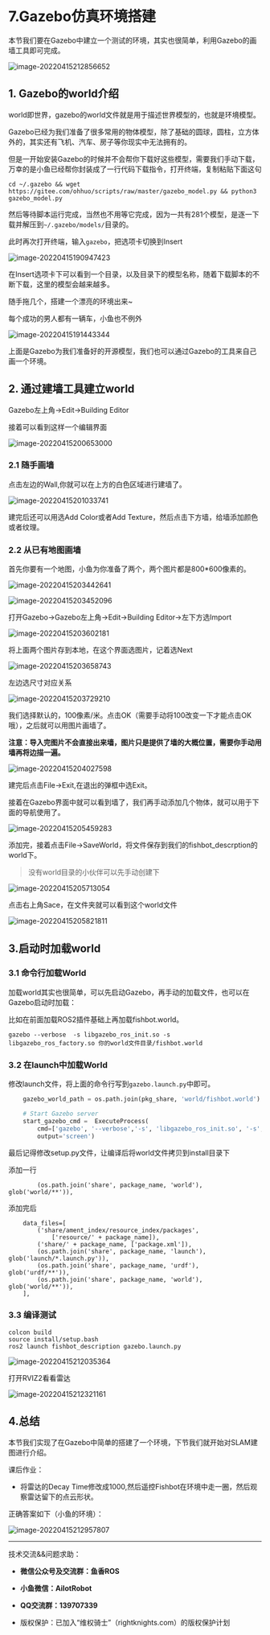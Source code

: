 # 7.Gazebo仿真环境搭建

本节我们要在Gazebo中建立一个测试的环境，其实也很简单，利用Gazebo的画墙工具即可完成。

![image-20220415212856652](./7.Gazebo仿真环境搭建/imgs/image-20220415212856652.png)

## 1. Gazebo的world介绍

world即世界，gazebo的world文件就是用于描述世界模型的，也就是环境模型。

Gazebo已经为我们准备了很多常用的物体模型，除了基础的圆球，圆柱，立方体外的，其实还有飞机、汽车、房子等你现实中无法拥有的。

但是一开始安装Gazebo的时候并不会帮你下载好这些模型，需要我们手动下载，万幸的是小鱼已经帮你封装成了一行代码下载指令，打开终端，复制粘贴下面这句

```shell
cd ~/.gazebo && wget https://gitee.com/ohhuo/scripts/raw/master/gazebo_model.py && python3 gazebo_model.py
```

然后等待脚本运行完成，当然也不用等它完成，因为一共有281个模型，是逐一下载并解压到`~/.gazebo/models/`目录的。

此时再次打开终端，输入`gazebo`，把选项卡切换到Insert

![image-20220415190947423](./7.Gazebo仿真环境搭建/imgs/image-20220415190947423.png)

在Insert选项卡下可以看到一个目录，以及目录下的模型名称，随着下载脚本的不断下载，这里的模型会越来越多。

随手拖几个，搭建一个漂亮的环境出来~

每个成功的男人都有一辆车，小鱼也不例外

![image-20220415191443344](./7.Gazebo仿真环境搭建/imgs/image-20220415191443344.png)

上面是Gazebo为我们准备好的开源模型，我们也可以通过Gazebo的工具来自己画一个环境。

## 2. 通过建墙工具建立world

Gazebo左上角->Edit->Building Editor

接着可以看到这样一个编辑界面

![image-20220415200653000](./7.Gazebo仿真环境搭建/imgs/image-20220415200653000.png)

### 2.1 随手画墙

点击左边的Wall,你就可以在上方的白色区域进行建墙了。

![image-20220415201033741](./7.Gazebo仿真环境搭建/imgs/image-20220415201033741.png)

建完后还可以用选Add Color或者Add Texture，然后点击下方墙，给墙添加颜色或者纹理。

### 2.2 从已有地图画墙

首先你要有一个地图，小鱼为你准备了两个，两个图片都是800*600像素的。

![image-20220415203442641](./7.Gazebo仿真环境搭建/imgs/image-20220415203442641.png)

![image-20220415203452096](./7.Gazebo仿真环境搭建/imgs/image-20220415203452096.png)

打开Gazebo->Gazebo左上角->Edit->Building Editor->左下方选Import

![image-20220415203602181](./7.Gazebo仿真环境搭建/imgs/image-20220415203602181.png)

将上面两个图片存到本地，在这个界面选图片，记着选Next

![image-20220415203658743](./7.Gazebo仿真环境搭建/imgs/image-20220415203658743.png)

左边选尺寸对应关系

![image-20220415203729210](./7.Gazebo仿真环境搭建/imgs/image-20220415203729210.png)

我们选择默认的，100像素/米。点击OK（需要手动将100改变一下才能点击OK哦），之后就可以用图片画墙了。

**注意：导入完图片不会直接出来墙，图片只是提供了墙的大概位置，需要你手动用墙再将边描一遍。**

![image-20220415204027598](./7.Gazebo仿真环境搭建/imgs/image-20220415204027598.png)

建完后点击File->Exit,在退出的弹框中选Exit。

接着在Gazebo界面中就可以看到墙了，我们再手动添加几个物体，就可以用于下面的导航使用了。

![image-20220415205459283](./7.Gazebo仿真环境搭建/imgs/image-20220415205459283.png)

添加完，接着点击File->SaveWorld，将文件保存到我们的fishbot_descrption的world下。

> 没有world目录的小伙伴可以先手动创建下

![image-20220415205713054](./7.Gazebo仿真环境搭建/imgs/image-20220415205713054.png)

点击右上角Sace，在文件夹就可以看到这个world文件

![image-20220415205821811](./7.Gazebo仿真环境搭建/imgs/image-20220415205821811.png)

## 3.启动时加载world

### 3.1 命令行加载World

加载world其实也很简单，可以先启动Gazebo，再手动的加载文件，也可以在Gazebo启动时加载：

比如在前面加载ROS2插件基础上再加载fishbot.world。

```
gazebo --verbose  -s libgazebo_ros_init.so -s  libgazebo_ros_factory.so 你的world文件目录/fishbot.world
```

### 3.2 在launch中加载World

修改launch文件，将上面的命令行写到`gazebo.launch.py`中即可。

```python
    gazebo_world_path = os.path.join(pkg_share, 'world/fishbot.world')

    # Start Gazebo server
    start_gazebo_cmd =  ExecuteProcess(
        cmd=['gazebo', '--verbose','-s', 'libgazebo_ros_init.so', '-s', 'libgazebo_ros_factory.so', gazebo_world_path],
        output='screen')
```

最后记得修改setup.py文件，让编译后将world文件拷贝到install目录下

添加一行

```
        (os.path.join('share', package_name, 'world'), glob('world/**')),
```

添加完后

```
    data_files=[
        ('share/ament_index/resource_index/packages',
            ['resource/' + package_name]),
        ('share/' + package_name, ['package.xml']),
        (os.path.join('share', package_name, 'launch'), glob('launch/*.launch.py')),
        (os.path.join('share', package_name, 'urdf'), glob('urdf/**')),
        (os.path.join('share', package_name, 'world'), glob('world/**')),
    ],
```

### 3.3 编译测试

```
colcon build
source install/setup.bash
ros2 launch fishbot_description gazebo.launch.py 
```

![image-20220415212035364](./7.Gazebo仿真环境搭建/imgs/image-20220415212035364.png)

打开RVIZ2看看雷达

![image-20220415212321161](./7.Gazebo仿真环境搭建/imgs/image-20220415212321161.png)

## 4.总结

本节我们实现了在Gazebo中简单的搭建了一个环境，下节我们就开始对SLAM建图进行介绍。

课后作业：

- 将雷达的Decay Time修改成1000,然后遥控Fishbot在环境中走一圈，然后观察雷达留下的点云形状。

正确答案如下（小鱼的环境）：

![image-20220415212957807](./7.Gazebo仿真环境搭建/imgs/image-20220415212957807.png)

--------------

技术交流&&问题求助：

- **微信公众号及交流群：鱼香ROS**
- **小鱼微信：AiIotRobot**
- **QQ交流群：139707339**

- 版权保护：已加入“维权骑士”（rightknights.com）的版权保护计划